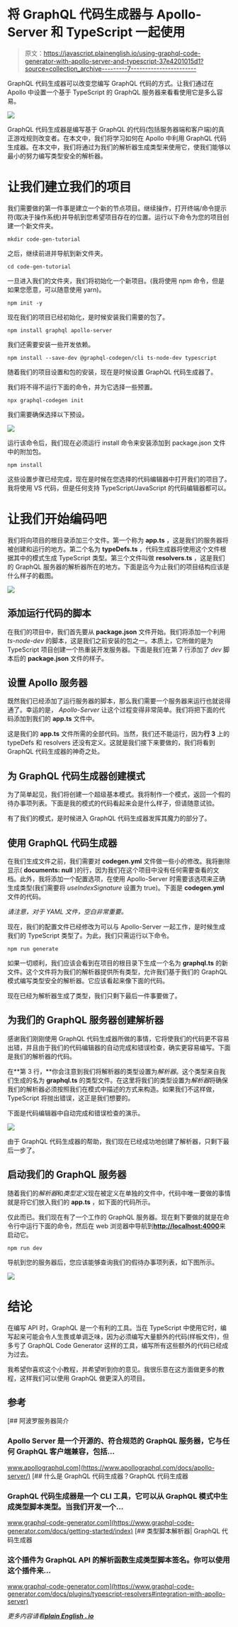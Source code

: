 # 将 GraphQL 代码生成器与 Apollo-Server 和 TypeScript 一起使用

> 原文：<https://javascript.plainenglish.io/using-graphql-code-generator-with-apollo-server-and-typescript-37e4201015d1?source=collection_archive---------7----------------------->

GraphQL 代码生成器可以改变您编写 GraphQL 代码的方式。让我们通过在 Apollo 中设置一个基于 TypeScript 的 GraphQL 服务器来看看使用它是多么容易。

![](img/ff0b3e294174db6bb9cebb0827362974.png)

GraphQL 代码生成器是编写基于 GraphQL 的代码(包括服务器端和客户端)的真正游戏规则改变者。在本文中，我们将学习如何在 Apollo 中利用 GraphQL 代码生成器。在本文中，我们将通过为我们的解析器生成类型来使用它，使我们能够以最小的努力编写类型安全的解析器。

# 让我们建立我们的项目

我们需要做的第一件事是建立一个新的节点项目。继续操作，打开终端/命令提示符(取决于操作系统)并导航到您希望项目存在的位置。运行以下命令为您的项目创建一个新文件夹。

```
mkdir code-gen-tutorial
```

之后，继续前进并导航到新文件夹。

```
cd code-gen-tutorial
```

一旦进入我们的文件夹，我们将初始化一个新项目。(我将使用 npm 命令，但是如果您愿意，可以随意使用 yarn)。

```
npm init -y
```

现在我们的项目已经初始化，是时候安装我们需要的包了。

```
npm install graphql apollo-server
```

我们还需要安装一些开发依赖。

```
npm install --save-dev @graphql-codegen/cli ts-node-dev typescript
```

随着我们的项目设置和包的安装，现在是时候设置 GraphQL 代码生成器了。

我们将不得不运行下面的命令，并为它选择一些预置。

```
npx graphql-codegen init
```

我们需要确保选择以下预设。

![](img/dec4218811416c297f5e67f6e61059ef.png)

运行该命令后，我们现在必须运行 install 命令来安装添加到 package.json 文件中的附加包。

```
npm install
```

这些设置步骤已经完成，现在是时候在您选择的代码编辑器中打开我们的项目了。我将使用 VS 代码，但是任何支持 TypeScript/JavaScript 的代码编辑器都可以。

# 让我们开始编码吧

我们将向项目的根目录添加三个文件。第一个称为 **app.ts** ，这是我们的服务器将被创建和运行的地方。第二个名为 **typeDefs.ts** ，代码生成器将使用这个文件根据其中的模式生成 TypeScript 类型。第三个文件叫做 **resolvers.ts** ，这是我们的 GraphQL 服务器的解析器所在的地方。下面是迄今为止我们的项目结构应该是什么样子的截图。

![](img/bf036ece77ff517dbb734989a20544bb.png)

## 添加运行代码的脚本

在我们的项目中，我们首先要从 **package.json** 文件开始。我们将添加一个利用 *ts-node-dev* 的脚本，这是我们之前安装的包之一。本质上，它所做的是为 TypeScript 项目创建一个热重装开发服务器。下面是我们在第 7 行添加了 *dev* 脚本后的 **package.json** 文件的样子。

## 设置 Apollo 服务器

既然我们已经添加了运行服务器的脚本，那么我们需要一个服务器来运行也就说得通了。幸运的是， *Apollo-Server* 让这个过程变得非常简单。我们将把下面的代码添加到我们的 **app.ts** 文件中。

这是我们的 **app.ts** 文件所需的全部代码。当然，我们还不能运行，因为**行 3** 上的 typeDefs 和 resolvers 还没有定义。这就是我们接下来要做的，我们将看到 GraphQL 代码生成器的神奇之处。

## 为 GraphQL 代码生成器创建模式

为了简单起见，我们将创建一个超级基本模式。我将制作一个模式，返回一个假的待办事项列表。下面是我的模式的代码看起来会是什么样子，但请随意试验。

有了我们的模式，是时候进入 GraphQL 代码生成器发挥其魔力的部分了。

## 使用 GraphQL 代码生成器

在我们生成文件之前，我们需要对 **codegen.yml** 文件做一些小的修改。我将删除显示( **documents: null** )的行，因为我们在这个项目中没有任何需要查看的文档。此外，我将添加一个配置选项，在使用 Apollo-Server 时需要该选项来正确生成类型(我们需要将 *useIndexSignature* 设置为 true)。下面是 **codegen.yml** 文件的代码。

*请注意，对于 YAML 文件，空白非常重要。*

现在，我们的配置文件已经修改为可以与 Apollo-Server 一起工作，是时候生成我们的 TypeScript 类型了。为此，我们只需运行以下命令。

```
npm run generate
```

如果一切顺利，我们应该会看到在项目的根目录下生成一个名为 **graphql.ts** 的新文件。这个文件将为我们的解析器提供所有类型，允许我们基于我们的 GraphQL 模式编写类型安全的解析器。它应该看起来像下面的代码。

现在已经为解析器生成了类型，我们只剩下最后一件事要做了。

## 为我们的 GraphQL 服务器创建解析器

感谢我们刚刚使用 GraphQL 代码生成器所做的事情，它将使我们的代码更不容易出错，并且由于我们的代码编辑器的自动完成和错误检查，确实更容易编写。下面是我们的解析器的代码。

在**第 3 行，**你会注意到我们将解析器的类型设置为*解析器*。这个类型来自我们生成的名为 **graphql.ts** 的类型文件。在这里将我们的类型设置为*解析器*将确保我们的解析器必须按照我们在模式中描述的方式来构造。如果我们不这样做，TypeScript 将抛出错误，这正是我们想要的。

下面是代码编辑器中自动完成和错误检查的演示。

![](img/f70f8c790735be406ac3b6494525f5cc.png)

由于 GraphQL 代码生成器的帮助，我们现在已经成功地创建了解析器，只剩下最后一步了。

## 启动我们的 GraphQL 服务器

随着我们的*解析器*和*类型定义*现在被定义在单独的文件中，代码中唯一要做的事情就是将它们放入我们的 **app.ts** ，如下面的代码所示。

仅此而已。我们现在有了一个工作的 GraphQL 服务器。现在剩下要做的就是在命令行中运行下面的命令，然后在 web 浏览器中导航到[**http://localhost:4000**](http://localhost:4000)来启动它。

```
npm run dev
```

导航到您的服务器后，您应该能够查询我们的假待办事项列表，如下图所示。

![](img/2fcfeb37d1c4423164d7a9ad135c80a2.png)

# 结论

在编写 API 时，GraphQL 是一个有利的工具。当在 TypeScript 中使用它时，编写起来可能会令人生畏或单调乏味，因为必须编写大量额外的代码(样板文件)，但多亏了 GraphQL Code Generator 这样的工具，编写所有这些额外的代码已经成为过去。

我希望你喜欢这个小教程，并希望听到你的意见。我很乐意在这方面做更多的教程，这样我们可以使用 GraphQL 做更深入的项目。

## 参考

[](https://www.apollographql.com/docs/apollo-server/) [## 阿波罗服务器简介

### Apollo Server 是一个开源的、符合规范的 GraphQL 服务器，它与任何 GraphQL 客户端兼容，包括…

www.apollographql.com](https://www.apollographql.com/docs/apollo-server/)  [## 什么是 GraphQL 代码生成器？GraphQL 代码生成器

### GraphQL 代码生成器是一个 CLI 工具，它可以从 GraphQL 模式中生成类型脚本类型。当我们开发一个…

www.graphql-code-generator.com](https://www.graphql-code-generator.com/docs/getting-started/index)  [## 类型脚本解析器| GraphQL 代码生成器

### 这个插件为 GraphQL API 的解析函数生成类型脚本签名。你可以使用这个插件来…

www.graphql-code-generator.com](https://www.graphql-code-generator.com/docs/plugins/typescript-resolvers#integration-with-apollo-server) 

*更多内容请看*[***plain English . io***](https://plainenglish.io/)